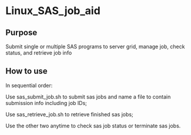 # Linux_SAS_job_aid

## Purpose
Submit single or multiple SAS programs to server grid, manage job, check status, and retrieve job info

## How to use
In sequential order:

Use sas_submit_job.sh to submit sas jobs and name a file to contain submission info including job IDs;

Use sas_retrieve_job.sh to retrieve finished sas jobs;

Use the other two anytime to check sas job status or terminate sas jobs.


